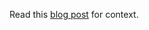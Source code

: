 Read this [blog post](http://localhost:4000/blog/2013/10/12/implementing-rate-limiting-in-rails-part-1/) for context.
